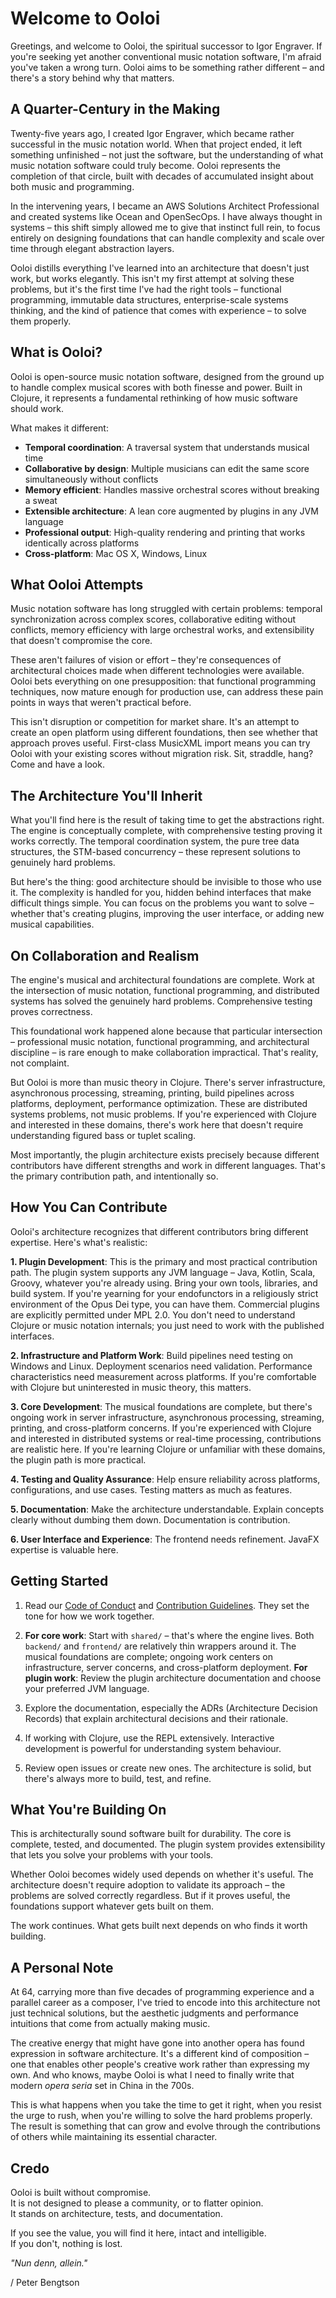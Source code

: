 # Welcome to Ooloi

Greetings, and welcome to Ooloi, the spiritual successor to Igor Engraver. If you're seeking yet another conventional music notation software, I'm afraid you've taken a wrong turn. Ooloi aims to be something rather different – and there's a story behind why that matters.

## A Quarter-Century in the Making

Twenty-five years ago, I created Igor Engraver, which became rather successful in the music notation world. When that project ended, it left something unfinished – not just the software, but the understanding of what music notation software could truly become. Ooloi represents the completion of that circle, built with decades of accumulated insight about both music and programming.

In the intervening years, I became an AWS Solutions Architect Professional and created systems like Ocean and OpenSecOps. I have always thought in systems – this shift simply allowed me to give that instinct full rein, to focus entirely on designing foundations that can handle complexity and scale over time through elegant abstraction layers.

Ooloi distills everything I've learned into an architecture that doesn't just work, but works elegantly. This isn't my first attempt at solving these problems, but it's the first time I've had the right tools – functional programming, immutable data structures, enterprise-scale systems thinking, and the kind of patience that comes with experience – to solve them properly.

## What is Ooloi?

Ooloi is open-source music notation software, designed from the ground up to handle complex musical scores with both finesse and power. Built in Clojure, it represents a fundamental rethinking of how music software should work.

What makes it different:
  * **Temporal coordination**: A traversal system that understands musical time
  * **Collaborative by design**: Multiple musicians can edit the same score simultaneously without conflicts
  * **Memory efficient**: Handles massive orchestral scores without breaking a sweat
  * **Extensible architecture**: A lean core augmented by plugins in any JVM language
  * **Professional output**: High-quality rendering and printing that works identically across platforms
  * **Cross-platform**: Mac OS X, Windows, Linux

## What Ooloi Attempts

Music notation software has long struggled with certain problems: temporal synchronization across complex scores, collaborative editing without conflicts, memory efficiency with large orchestral works, and extensibility that doesn't compromise the core.

These aren't failures of vision or effort – they're consequences of architectural choices made when different technologies were available. Ooloi bets everything on one presupposition: that functional programming techniques, now mature enough for production use, can address these pain points in ways that weren't practical before.

This isn't disruption or competition for market share. It's an attempt to create an open platform using different foundations, then see whether that approach proves useful. First-class MusicXML import means you can try Ooloi with your existing scores without migration risk. Sit, straddle, hang? Come and have a look.

## The Architecture You'll Inherit

What you'll find here is the result of taking time to get the abstractions right. The engine is conceptually complete, with comprehensive testing proving it works correctly. The temporal coordination system, the pure tree data structures, the STM-based concurrency – these represent solutions to genuinely hard problems.

But here's the thing: good architecture should be invisible to those who use it. The complexity is handled for you, hidden behind interfaces that make difficult things simple. You can focus on the problems you want to solve – whether that's creating plugins, improving the user interface, or adding new musical capabilities.

## On Collaboration and Realism

The engine's musical and architectural foundations are complete. Work at the intersection of music notation, functional programming, and distributed systems has solved the genuinely hard problems. Comprehensive testing proves correctness.

This foundational work happened alone because that particular intersection – professional music notation, functional programming, and architectural discipline – is rare enough to make collaboration impractical. That's reality, not complaint.

But Ooloi is more than music theory in Clojure. There's server infrastructure, asynchronous processing, streaming, printing, build pipelines across platforms, deployment, performance optimization. These are distributed systems problems, not music problems. If you're experienced with Clojure and interested in these domains, there's work here that doesn't require understanding figured bass or tuplet scaling.

Most importantly, the plugin architecture exists precisely because different contributors have different strengths and work in different languages. That's the primary contribution path, and intentionally so.

## How You Can Contribute

Ooloi's architecture recognizes that different contributors bring different expertise. Here's what's realistic:

**1. Plugin Development**: This is the primary and most practical contribution path. The plugin system supports any JVM language – Java, Kotlin, Scala, Groovy, whatever you're already using. Bring your own tools, libraries, and build system. If you're yearning for your endofunctors in a religiously strict environment of the Opus Dei type, you can have them. Commercial plugins are explicitly permitted under MPL 2.0. You don't need to understand Clojure or music notation internals; you just need to work with the published interfaces.

**2. Infrastructure and Platform Work**: Build pipelines need testing on Windows and Linux. Deployment scenarios need validation. Performance characteristics need measurement across platforms. If you're comfortable with Clojure but uninterested in music theory, this matters.

**3. Core Development**: The musical foundations are complete, but there's ongoing work in server infrastructure, asynchronous processing, streaming, printing, and cross-platform concerns. If you're experienced with Clojure and interested in distributed systems or real-time processing, contributions are realistic here. If you're learning Clojure or unfamiliar with these domains, the plugin path is more practical.

**4. Testing and Quality Assurance**: Help ensure reliability across platforms, configurations, and use cases. Testing matters as much as features.

**5. Documentation**: Make the architecture understandable. Explain concepts clearly without dumbing them down. Documentation is contribution.

**6. User Interface and Experience**: The frontend needs refinement. JavaFX expertise is valuable here.

## Getting Started

1. Read our [Code of Conduct](CODE_OF_CONDUCT.md) and [Contribution Guidelines](CONTRIBUTING.md). They set the tone for how we work together.

2. **For core work**: Start with `shared/` – that's where the engine lives. Both `backend/` and `frontend/` are relatively thin wrappers around it. The musical foundations are complete; ongoing work centers on infrastructure, server concerns, and cross-platform deployment. **For plugin work**: Review the plugin architecture documentation and choose your preferred JVM language.

3. Explore the documentation, especially the ADRs (Architecture Decision Records) that explain architectural decisions and their rationale.

4. If working with Clojure, use the REPL extensively. Interactive development is powerful for understanding system behaviour.

5. Review open issues or create new ones. The architecture is solid, but there's always more to build, test, and refine.

## What You're Building On

This is architecturally sound software built for durability. The core is complete, tested, and documented. The plugin system provides extensibility that lets you solve your problems with your tools.

Whether Ooloi becomes widely used depends on whether it's useful. The architecture doesn't require adoption to validate its approach – the problems are solved correctly regardless. But if it proves useful, the foundations support whatever gets built on them.

The work continues. What gets built next depends on who finds it worth building.

## A Personal Note

At 64, carrying more than five decades of programming experience and a parallel career as a composer, I've tried to encode into this architecture not just technical solutions, but the aesthetic judgments and performance intuitions that come from actually making music. 

The creative energy that might have gone into another opera has found expression in software architecture. It's a different kind of composition – one that enables other people's creative work rather than expressing my own. And who knows, maybe Ooloi is what I need to finally write that modern *opera seria* set in China in the 700s. 

This is what happens when you take the time to get it right, when you resist the urge to rush, when you're willing to solve the hard problems properly. The result is something that can grow and evolve through the contributions of others while maintaining its essential character.

## Credo

Ooloi is built without compromise.<br>
It is not designed to please a community, or to flatter opinion.<br>
It stands on architecture, tests, and documentation.<br>

If you see the value, you will find it here, intact and intelligible.<br>
If you don't, nothing is lost.

*"Nun denn, allein."*

/ Peter Bengtson
